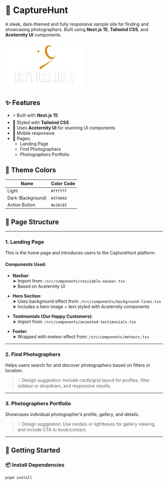 # 📸 CaptureHunt

A sleek, dark-themed and fully responsive sample site for finding and showcasing photographers. Built using **Next.js 15**, **Tailwind CSS**, and **Aceternity UI** components.

![Logo](./public/images/logo_white.png)

## ✨ Features

- ⚡ Built with **Next.js 15**
- 🎨 Styled with **Tailwind CSS**
- 🌌 Uses **Aceternity UI** for stunning UI components
- 📱 Mobile responsive
- 🧭 Pages:
  - Landing Page
  - Find Photographers
  - Photographers Portfolio

## 🌈 Theme Colors

| Name              | Color Code |
| ----------------- | ---------- |
| Light             | `#ffffff`  |
| Dark (Background) | `#37404d`  |
| Action Button     | `#e18c03`  |

## 📄 Page Structure

---

### 1. **Landing Page**

This is the home page and introduces users to the CaptureHunt platform.

#### Components Used:

- **Navbar**:  
  ➤ Import from: `/src/components/resizable-navbar.tsx`  
  ➤ Based on Aceternity UI

- **Hero Section**:  
  ➤ Uses background effect from: `/src/components/background-lines.tsx`  
  ➤ Includes a hero image + text styled with Aceternity components

- **Testimonials (Our Happy Customers)**:  
  ➤ Import from: `/src/components/animated-testimonials.tsx`

- **Footer**:  
  ➤ Wrapped with meteor effect from: `/src/components/meteors.tsx`

---

### 2. **Find Photographers**

Helps users search for and discover photographers based on filters or location.

> 💡 Design suggestion: Include cards/grid layout for profiles, filter sidebar or dropdown, and responsive results.

---

### 3. **Photographers Portfolio**

Showcases individual photographer’s profile, gallery, and details.

> 💡 Design suggestion: Use modals or lightboxes for gallery viewing, and include CTA to book/contact.

---

## 🚀 Getting Started

### 📦 Install Dependencies

```bash
pnpm install
```

